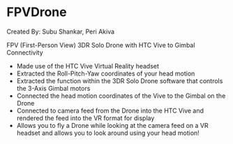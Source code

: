 # FPVDrone

Created By: Subu Shankar, Peri Akiva

FPV (First-Person View) 3DR Solo Drone with HTC Vive to Gimbal Connectivity

- Made use of the HTC Vive Virtual Reality headset
- Extracted the Roll-Pitch-Yaw coordinates of your head motion
- Extracted the function within the 3DR Solo Drone software that controls the 3-Axis Gimbal motors
- Connected the head motion coordinates of the Vive to the Gimbal on the Drone
- Connected to camera feed from the Drone into the HTC Vive and rendered the feed into the VR format for display
- Allows you to fly a Drone while looking at the camera feed on a VR headset and allows you to look around using your head motion!
